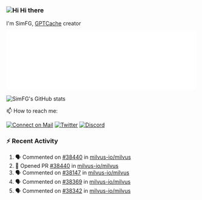 ### <img src='https://qpluspicture.oss-cn-beijing.aliyuncs.com/6LjjQA/Hi.gif' alt='Hi' width="24"/> Hi there

I'm SimFG, [GPTCache](https://github.com/zilliztech/GPTCache) creator

![Metrics 👋](/metrics.plugin.followup.user.svg)

![SimFG's GitHub stats](https://github-readme-stats.vercel.app/api?username=SimFG&show_icons=true&theme=radical&count_private=true)

📫 How to reach me:

[![Connect on Mail](https://img.shields.io/badge/Ask%20me-anything-1abc9c.svg)](mailto:1142838399@qq.com)
[![Twitter](https://img.shields.io/twitter/follow/FogSim?style=social)](https://twitter.com/FogSim)
[![Discord](https://img.shields.io/discord/1092648432495251507?label=Discord&logo=discord)](https://discord.gg/Q8C6WEjSWV)

### :zap: Recent Activity

<!--START_SECTION:activity-->
1. 🗣 Commented on [#38440](https://github.com/milvus-io/milvus/issues/38440) in [milvus-io/milvus](https://github.com/milvus-io/milvus)
2. 💪 Opened PR [#38440](https://github.com/milvus-io/milvus/pull/38440) in [milvus-io/milvus](https://github.com/milvus-io/milvus)
3. 🗣 Commented on [#38147](https://github.com/milvus-io/milvus/issues/38147) in [milvus-io/milvus](https://github.com/milvus-io/milvus)
4. 🗣 Commented on [#38369](https://github.com/milvus-io/milvus/issues/38369) in [milvus-io/milvus](https://github.com/milvus-io/milvus)
5. 🗣 Commented on [#38342](https://github.com/milvus-io/milvus/issues/38342) in [milvus-io/milvus](https://github.com/milvus-io/milvus)
<!--END_SECTION:activity-->

